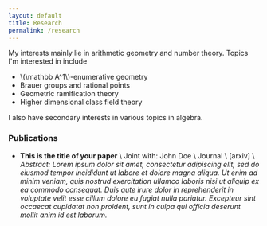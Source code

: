 ```yaml
---
layout: default
title: Research
permalink: /research
---
```


My interests mainly lie in arithmetic geometry and number theory. Topics I'm interested in include

- \\(\mathbb A^1\\)-enumerative geometry
- Brauer groups and rational points
- Geometric ramification theory
- Higher dimensional class field theory

I also have secondary interests in various topics in algebra. 

### Publications
- **This is the title of your paper** \\
Joint with: John Doe  \\
Journal \\
[arxiv] \\
*Abstract: Lorem ipsum dolor sit amet, consectetur adipiscing elit, sed do eiusmod tempor incididunt ut labore et dolore magna aliqua. Ut enim ad minim veniam, quis nostrud exercitation ullamco laboris nisi ut aliquip ex ea commodo consequat. Duis aute irure dolor in reprehenderit in voluptate velit esse cillum dolore eu fugiat nulla pariatur. Excepteur sint occaecat cupidatat non proident, sunt in culpa qui officia deserunt mollit anim id est laborum.*
